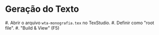 # Geração do Texto

#. Abrir o arquivo `wta-monografia.tex` no TexStudio.
#. Definir como "root file".
#. "Build & View" (F5)
